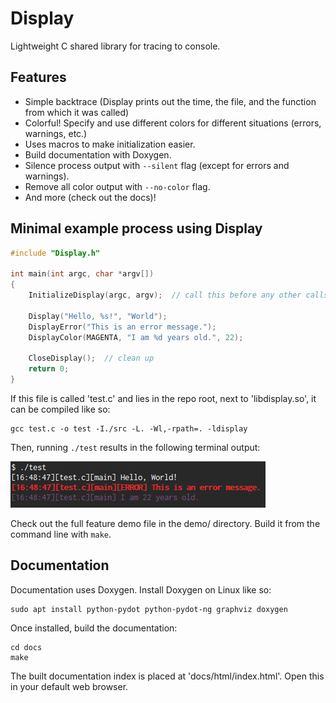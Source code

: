 # Display

Lightweight C shared library for tracing to console.



## Features

* Simple backtrace (Display prints out the time, the file, and the function from which it was called)
* Colorful! Specify and use different colors for different situations (errors, warnings, etc.)
* Uses macros to make initialization easier.
* Build documentation with Doxygen.
* Silence process output with `--silent` flag (except for errors and warnings).
* Remove all color output with `--no-color` flag.
* And more (check out the docs)!



## Minimal example process using Display

```C
#include "Display.h"

int main(int argc, char *argv[])
{
    InitializeDisplay(argc, argv);  // call this before any other calls to Display

    Display("Hello, %s!", "World");
    DisplayError("This is an error message.");
    DisplayColor(MAGENTA, "I am %d years old.", 22);

    CloseDisplay();  // clean up
    return 0;
}
```

If this file is called 'test.c' and lies in the repo root, next to 'libdisplay.so', it can be compiled like so:

```shell
gcc test.c -o test -I./src -L. -Wl,-rpath=. -ldisplay
```

Then, running `./test` results in the following terminal output:

![Example terminal output](example-output.png "Example terminal output")


Check out the full feature demo file in the demo/ directory. Build it from the command line with `make`.



## Documentation

Documentation uses Doxygen. Install Doxygen on Linux like so:

    sudo apt install python-pydot python-pydot-ng graphviz doxygen

Once installed, build the documentation:

    cd docs
    make

The built documentation index is placed at 'docs/html/index.html'. Open this in your default web browser.
